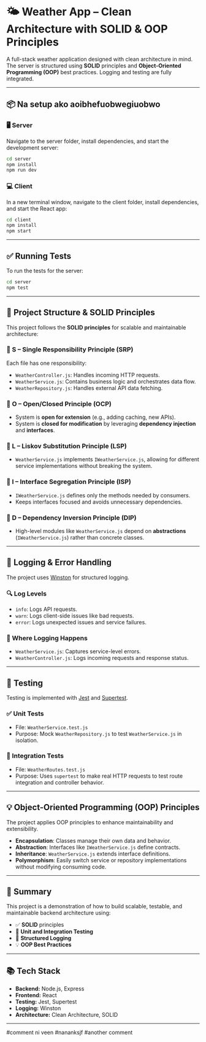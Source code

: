 # 🌤️ Weather App – Clean Architecture with SOLID & OOP Principles

A full-stack weather application designed with clean architecture in mind. The server is structured using **SOLID** principles and **Object-Oriented Programming (OOP)** best practices. Logging and testing are fully integrated.

---

## 📦 Na setup ako aoibhefuobwegiuobwo

### 🖥️ Server

Navigate to the server folder, install dependencies, and start the development server:

```bash
cd server
npm install
npm run dev
```

### 💻 Client

In a new terminal window, navigate to the client folder, install dependencies, and start the React app:

```bash
cd client
npm install
npm start
```

---

## ✅ Running Tests

To run the tests for the server:

```bash
cd server
npm test
```

---

## 🧱 Project Structure & SOLID Principles

This project follows the **SOLID principles** for scalable and maintainable architecture:

### 🔹 S – Single Responsibility Principle (SRP)

Each file has one responsibility:

- `WeatherController.js`: Handles incoming HTTP requests.
- `WeatherService.js`: Contains business logic and orchestrates data flow.
- `WeatherRepository.js`: Handles external API data fetching.

### 🔹 O – Open/Closed Principle (OCP)

- System is **open for extension** (e.g., adding caching, new APIs).
- System is **closed for modification** by leveraging **dependency injection** and **interfaces**.

### 🔹 L – Liskov Substitution Principle (LSP)

- `WeatherService.js` implements `IWeatherService.js`, allowing for different service implementations without breaking the system.

### 🔹 I – Interface Segregation Principle (ISP)

- `IWeatherService.js` defines only the methods needed by consumers.
- Keeps interfaces focused and avoids unnecessary dependencies.

### 🔹 D – Dependency Inversion Principle (DIP)

- High-level modules like `WeatherService.js` depend on **abstractions** (`IWeatherService.js`) rather than concrete classes.

---

## 📝 Logging & Error Handling

The project uses [Winston](https://github.com/winstonjs/winston) for structured logging.

### 🔍 Log Levels

- `info`: Logs API requests.
- `warn`: Logs client-side issues like bad requests.
- `error`: Logs unexpected issues and service failures.

### 📌 Where Logging Happens

- `WeatherService.js`: Captures service-level errors.
- `WeatherController.js`: Logs incoming requests and response status.

---

## 🧪 Testing

Testing is implemented with [Jest](https://jestjs.io) and [Supertest](https://github.com/ladjs/supertest).

### ✅ Unit Tests

- File: `WeatherService.test.js`
- Purpose: Mock `WeatherRepository.js` to test `WeatherService.js` in isolation.

### 🔁 Integration Tests

- File: `WeatherRoutes.test.js`
- Purpose: Uses `supertest` to make real HTTP requests to test route integration and controller behavior.

---

## 💡 Object-Oriented Programming (OOP) Principles

The project applies OOP principles to enhance maintainability and extensibility.

- **Encapsulation**: Classes manage their own data and behavior.
- **Abstraction**: Interfaces like `IWeatherService.js` define contracts.
- **Inheritance**: `WeatherService.js` extends interface definitions.
- **Polymorphism**: Easily switch service or repository implementations without modifying consuming code.

---

## 🧼 Summary

This project is a demonstration of how to build scalable, testable, and maintainable backend architecture using:

- ✅ **SOLID** principles  
- 🧪 **Unit and Integration Testing**  
- 💬 **Structured Logging**  
- 💡 **OOP Best Practices**

---

## 📚 Tech Stack

- **Backend:** Node.js, Express  
- **Frontend:** React  
- **Testing:** Jest, Supertest  
- **Logging:** Winston  
- **Architecture:** Clean Architecture, SOLID  

---

#comment ni veen
#nananksjf
#another comment
